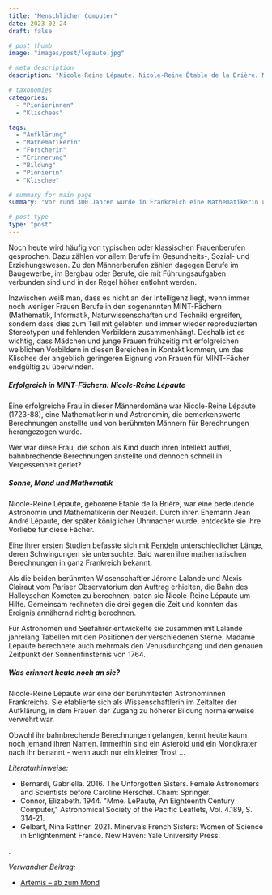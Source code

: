 ```yaml
---
title: "Menschlicher Computer"
date: 2023-02-24
draft: false

# post thumb
image: "images/post/lepaute.jpg"

# meta description
description: "Nicole-Reine Lépaute. Nicole-Reine Étable de la Brière. Mathematikerin. Astronomin. Jean André Lépaute. Halleyscher Komet. Durchgang der Venus. Sonnenfinsternis 1764. MINT-Fächer."

# taxonomies
categories:
  - "Pionierinnen"
  - "Klischees"

tags:
  - "Aufklärung"
  - "Mathematikerin"
  - "Forscherin"
  - "Erinnerung"
  - "Bildung"
  - "Pionierin"
  - "Klischee"

# summary for main page
summary: "Vor rund 300 Jahren wurde in Frankreich eine Mathematikerin und Astronomin geboren, der bemerkenswerte Berechnungen gelangen: Nicole-Reine Lépaute (1723-88)."  

# post type
type: "post"
---
```


Noch heute wird häufig von typischen oder klassischen Frauenberufen gesprochen. Dazu zählen vor allem Berufe im Gesundheits-, Sozial- und Erziehungswesen. Zu den Männerberufen zählen dagegen Berufe im Baugewerbe, im Bergbau oder Berufe, die mit Führungsaufgaben verbunden sind und in der Regel höher entlohnt werden.

Inzwischen weiß man, dass es nicht an der Intelligenz liegt, wenn immer noch weniger Frauen Berufe in den sogenannten MINT-Fächern (Mathematik, Informatik, Naturwissenschaften und Technik) ergreifen, sondern dass dies zum Teil mit gelebten und immer wieder reproduzierten Stereotypen und fehlenden Vorbildern zusammenhängt. Deshalb ist es wichtig, dass Mädchen und junge Frauen frühzeitig mit erfolgreichen weiblichen Vorbildern in diesen Bereichen in Kontakt kommen, um das Klischee der angeblich geringeren Eignung von Frauen für MINT-Fächer endgültig zu überwinden. 

##### Erfolgreich in MINT-Fächern: Nicole-Reine Lépaute

Eine erfolgreiche Frau in dieser Männerdomäne war Nicole-Reine Lépaute (1723-88), eine Mathematikerin und Astronomin, die bemerkenswerte Berechnungen anstellte und von berühmten Männern für Berechnungen herangezogen wurde.

Wer war diese Frau, die schon als Kind durch ihren Intellekt auffiel, bahnbrechende Berechnungen anstellte und dennoch schnell in Vergessenheit geriet?

##### Sonne, Mond und Mathematik

Nicole-Reine Lépaute, geborene Étable de la Brière, war eine bedeutende Astronomin und Mathematikerin der Neuzeit. Durch ihren Ehemann Jean André Lépaute, der später königlicher Uhrmacher wurde, entdeckte sie ihre Vorliebe für diese Fächer.

Eine ihrer ersten Studien befasste sich mit [Pendeln](https://www.spektrum.de/kolumne/freistetters-formelwelt-das-pendel-und-der-komet/1883539) unterschiedlicher Länge, deren Schwingungen sie untersuchte. Bald waren ihre mathematischen Berechnungen in ganz Frankreich bekannt.

Als die beiden berühmten Wissenschaftler Jérome Lalande und Alexis Clairaut vom Pariser Observatorium den Auftrag erhielten, die Bahn des Halleyschen Kometen zu berechnen, baten sie Nicole-Reine Lépaute um Hilfe. Gemeinsam rechneten die drei gegen die Zeit und konnten das Ereignis annähernd richtig berechnen.

Für Astronomen und Seefahrer entwickelte sie zusammen mit Lalande jahrelang Tabellen mit den Positionen der verschiedenen Sterne. Madame Lépaute berechnete auch mehrmals den Venusdurchgang und den genauen Zeitpunkt der Sonnenfinsternis von 1764.

##### Was erinnert heute noch an sie?

Nicole-Reine Lépaute war eine der berühmtesten Astronominnen Frankreichs. Sie etablierte sich als Wissenschaftlerin im Zeitalter der Aufklärung, in dem Frauen der Zugang zu höherer Bildung normalerweise verwehrt war.

Obwohl ihr bahnbrechende Berechnungen gelangen, kennt heute kaum noch jemand ihren Namen. Immerhin sind ein Asteroid und ein Mondkrater nach ihr benannt - wenn auch nur ein kleiner Trost ...


*Literaturhinweise:*
- Bernardi, Gabriella. 2016. The Unforgotten Sisters. Female Astronomers and Scientists before Caroline Herschel. Cham: Springer.
- Connor, Elizabeth. 1944. "Mme. LePaute, An Eighteenth Century Computer,"
Astronomical Society of the Pacific Leaflets, Vol. 4.189, S. 314-21.
- Gelbart, Nina Rattner. 2021. Minerva’s French Sisters: Women of Science in Enlightenment France. New Haven: Yale University Press.


.

*Verwandter Beitrag:*
- [Artemis – ab zum Mond](https://www.erinnermich.eu/blog/mond/)

